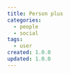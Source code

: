 ```yaml
---
title: Person plus
categories:
  - people
  - social
tags:
  - user
created: 1.0.0
updated: 1.0.0
---
```

